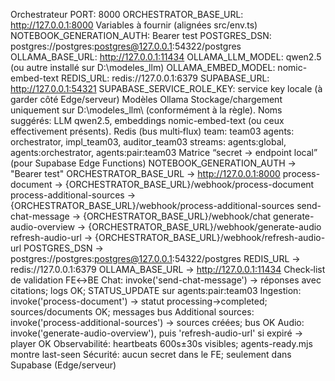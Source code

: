 Orchestrateur
PORT: 8000
ORCHESTRATOR_BASE_URL: http://127.0.0.1:8000
Variables à fournir (alignées src/env.ts)
NOTEBOOK_GENERATION_AUTH: Bearer test
POSTGRES_DSN: postgres://postgres:postgres@127.0.0.1:54322/postgres
OLLAMA_BASE_URL: http://127.0.0.1:11434
OLLAMA_LLM_MODEL: qwen2.5 (ou autre installé sur D:\modeles_llm\)
OLLAMA_EMBED_MODEL: nomic-embed-text
REDIS_URL: redis://127.0.0.1:6379
SUPABASE_URL: http://127.0.0.1:54321
SUPABASE_SERVICE_ROLE_KEY: service key locale (à garder côté Edge/serveur)
Modèles Ollama
Stockage/chargement uniquement sur D:\modeles_llm\ (conformément à la règle).
Noms suggérés: LLM qwen2.5, embeddings nomic-embed-text (ou ceux effectivement présents).
Redis (bus multi‑flux)
team: team03
agents: orchestrator, impl_team03, auditor_team03
streams: agents:global, agents:orchestrator, agents:pair:team03
Matrice “secret → endpoint local” (pour Supabase Edge Functions)
NOTEBOOK_GENERATION_AUTH → "Bearer test"
ORCHESTRATOR_BASE_URL → http://127.0.0.1:8000
process-document → {ORCHESTRATOR_BASE_URL}/webhook/process-document
process-additional-sources → {ORCHESTRATOR_BASE_URL}/webhook/process-additional-sources
send-chat-message → {ORCHESTRATOR_BASE_URL}/webhook/chat
generate-audio-overview → {ORCHESTRATOR_BASE_URL}/webhook/generate-audio
refresh-audio-url → {ORCHESTRATOR_BASE_URL}/webhook/refresh-audio-url
POSTGRES_DSN → postgres://postgres:postgres@127.0.0.1:54322/postgres
REDIS_URL → redis://127.0.0.1:6379
OLLAMA_BASE_URL → http://127.0.0.1:11434
Check‑list de validation FE↔BE
Chat: invoke('send-chat-message') → réponses avec citations; logs OK; STATUS_UPDATE sur agents:pair:team03
Ingestion: invoke('process-document') → statut processing→completed; sources/documents OK; messages bus
Additional sources: invoke('process-additional-sources') → sources créées; bus OK
Audio: invoke('generate-audio-overview'), puis 'refresh-audio-url' si expiré → player OK
Observabilité: heartbeats 600s±30s visibles; agents-ready.mjs montre last-seen
Sécurité: aucun secret dans le FE; seulement dans Supabase (Edge/serveur)